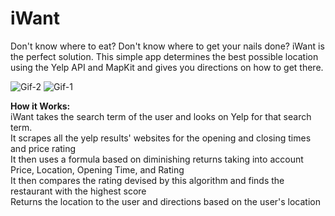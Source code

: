 iWant
=====

Don't know where to eat? Don't know where to get your nails done? iWant is the perfect solution. This simple app determines the best possible location using the Yelp API and MapKit and gives you directions on how to get there.

![Gif-2](http://i.imgur.com/4KJmgQr.gif)
![Gif-1](http://i.imgur.com/FsnFWOJ.gif4KJmgQr)

<strong>How it Works:</strong><br>
iWant takes the search term of the user and looks on Yelp for that search term.<br>
It scrapes all the yelp results' websites for the opening and closing times and price rating<br>
It then uses a formula based on diminishing returns taking into account Price, Location, Opening Time, and Rating<br>
It then compares the rating devised by this algorithm and finds the restaurant with the highest score<br>
Returns the location to the user and directions based on the user's location<br>




